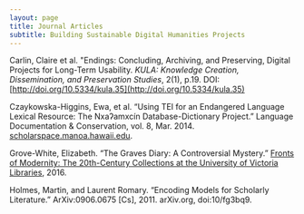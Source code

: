 ```yaml
---
layout: page
title: Journal Articles
subtitle: Building Sustainable Digital Humanities Projects
---
```


Carlin, Claire et al. "Endings: Concluding, Archiving, and Preserving, Digital Projects for Long-Term Usability. _KULA: Knowledge Creation, Dissemination, and Preservation Studies_,  2(1), p.19. DOI: [http://doi.org/10.5334/kula.35](http://doi.org/10.5334/kula.35)

Czaykowska-Higgins, Ewa, et al. “Using TEI for an Endangered Language Lexical Resource: The Nxaʔamxcín Database-Dictionary Project.” Language Documentation & Conservation, vol. 8, Mar. 2014. [scholarspace.manoa.hawaii.edu](http://scholarspace.manoa.hawaii.edu/handle/10125/4604).

Grove-White, Elizabeth. “The Graves Diary: A Controversial Mystery.” [Fronts of Modernity: The 20th-Century Collections at the University of Victoria Libraries](https://exhibits.library.uvic.ca/spotlight/library-publications/feature/fronts-of-modernity-the-20th-century-collections-at-the-university-of-victoria-libraries-edited-by-j-matthew-huculak), 2016.

Holmes, Martin, and Laurent Romary. “Encoding Models for Scholarly Literature.” ArXiv:0906.0675 [Cs], 2011. arXiv.org, doi:10/fg3bq9.

